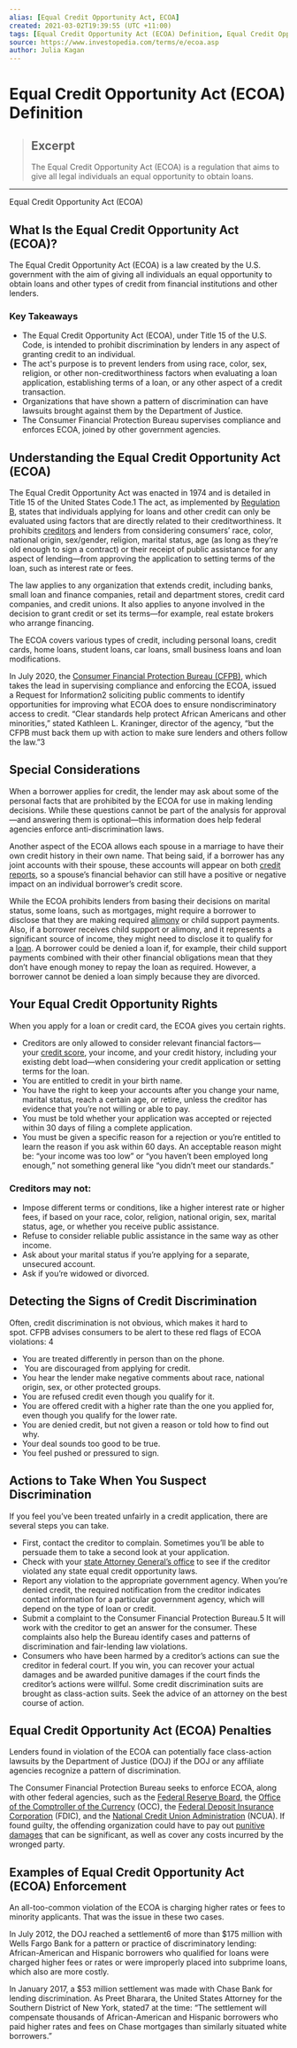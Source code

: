 ```yaml
---
alias: [Equal Credit Opportunity Act, ECOA]
created: 2021-03-02T19:39:55 (UTC +11:00)
tags: [Equal Credit Opportunity Act (ECOA) Definition, Equal Credit Opportunity Act (ECOA)]
source: https://www.investopedia.com/terms/e/ecoa.asp
author: Julia Kagan
---
```


# Equal Credit Opportunity Act (ECOA) Definition

> ## Excerpt
> The Equal Credit Opportunity Act (ECOA) is a regulation that aims to give all legal individuals an equal opportunity to obtain loans.

---

Equal Credit Opportunity Act (ECOA)
## What Is the Equal Credit Opportunity Act (ECOA)?

The Equal Credit Opportunity Act (ECOA) is a law created by the U.S. government with the aim of giving all individuals an equal opportunity to obtain loans and other types of credit from financial institutions and other lenders.

### Key Takeaways

-   The Equal Credit Opportunity Act (ECOA), under Title 15 of the U.S. Code, is intended to prohibit discrimination by lenders in any aspect of granting credit to an individual.
-   The act's purpose is to prevent lenders from using race, color, sex, religion, or other non-creditworthiness factors when evaluating a loan application, establishing terms of a loan, or any other aspect of a credit transaction.
-   Organizations that have shown a pattern of discrimination can have lawsuits brought against them by the Department of Justice.
-   The Consumer Financial Protection Bureau supervises compliance and enforces ECOA, joined by other government agencies.

## Understanding the Equal Credit Opportunity Act (ECOA)

The Equal Credit Opportunity Act was enacted in 1974 and is detailed in Title 15 of the United States Code.1 The act, as implemented by [Regulation B](https://www.investopedia.com/terms/r/regulation-b.asp), states that individuals applying for loans and other credit can only be evaluated using factors that are directly related to their creditworthiness. It prohibits [creditors](https://www.investopedia.com/terms/c/creditor.asp) and lenders from considering consumers’ race, color, national origin, sex/gender, religion, marital status, age (as long as they’re old enough to sign a contract) or their receipt of public assistance for any aspect of lending—from approving the application to setting terms of the loan, such as interest rate or fees. 

The law applies to any organization that extends credit, including banks, small loan and finance companies, retail and department stores, credit card companies, and credit unions. It also applies to anyone involved in the decision to grant credit or set its terms—for example, real estate brokers who arrange financing. 

The ECOA covers various types of credit, including personal loans, credit cards, home loans, student loans, car loans, small business loans and loan modifications.

In July 2020, the [Consumer Financial Protection Bureau (CFPB)](https://www.investopedia.com/terms/c/consumer-financial-protection-bureau-cfpb.asp), which takes the lead in supervising compliance and enforcing the ECOA, issued a Request for Information2 soliciting public comments to identify opportunities for improving what ECOA does to ensure nondiscriminatory access to credit. “Clear standards help protect African Americans and other minorities,” stated Kathleen L. Kraninger, director of the agency, “but the CFPB must back them up with action to make sure lenders and others follow the law.”3 

## Special Considerations

When a borrower applies for credit, the lender may ask about some of the personal facts that are prohibited by the ECOA for use in making lending decisions. While these questions cannot be part of the analysis for approval—and answering them is optional—this information does help federal agencies enforce anti-discrimination laws.

Another aspect of the ECOA allows each spouse in a marriage to have their own credit history in their own name. That being said, if a borrower has any joint accounts with their spouse, these accounts will appear on both [credit reports](https://www.investopedia.com/terms/c/creditreport.asp), so a spouse’s financial behavior can still have a positive or negative impact on an individual borrower’s credit score.

While the ECOA prohibits lenders from basing their decisions on marital status, some loans, such as mortgages, might require a borrower to disclose that they are making required [alimony](https://www.investopedia.com/terms/a/alimony.asp) or child support payments. Also, if a borrower receives child support or alimony, and it represents a significant source of income, they might need to disclose it to qualify for a [loan](https://www.investopedia.com/terms/l/loan.asp). A borrower could be denied a loan if, for example, their child support payments combined with their other financial obligations mean that they don’t have enough money to repay the loan as required. However, a borrower cannot be denied a loan simply because they are divorced.

## Your Equal Credit Opportunity Rights

When you apply for a loan or credit card, the ECOA gives you certain rights.

-   Creditors are only allowed to consider relevant financial factors—your [credit score](https://www.investopedia.com/terms/c/credit_score.asp), your income, and your credit history, including your existing debt load—when considering your credit application or setting terms for the loan.
-   You are entitled to credit in your birth name. 
-   You have the right to keep your accounts after you change your name, marital status, reach a certain age, or retire, unless the creditor has evidence that you’re not willing or able to pay.
-   You must be told whether your application was accepted or rejected within 30 days of filing a complete application.
-   You must be given a specific reason for a rejection or you’re entitled to learn the reason if you ask within 60 days. An acceptable reason might be: “your income was too low” or “you haven’t been employed long enough,” not something general like “you didn’t meet our standards.”

### Creditors may not: 

-   Impose different terms or conditions, like a higher interest rate or higher fees, if based on your race, color, religion, national origin, sex, marital status, age, or whether you receive public assistance.
-   Refuse to consider reliable public assistance in the same way as other income.
-   Ask about your marital status if you’re applying for a separate, unsecured account.
-   Ask if you’re widowed or divorced.

## Detecting the Signs of Credit Discrimination

Often, credit discrimination is not obvious, which makes it hard to spot. CFPB advises consumers to be alert to these red flags of ECOA violations: 4

-   You are treated differently in person than on the phone.
-    You are discouraged from applying for credit.
-   You hear the lender make negative comments about race, national origin, sex, or other protected groups.
-   You are refused credit even though you qualify for it.
-   You are offered credit with a higher rate than the one you applied for, even though you qualify for the lower rate.
-   You are denied credit, but not given a reason or told how to find out why.
-   Your deal sounds too good to be true.
-   You feel pushed or pressured to sign.

## Actions to Take When You Suspect Discrimination

If you feel you’ve been treated unfairly in a credit application, there are several steps you can take. 

-   First, contact the creditor to complain. Sometimes you’ll be able to persuade them to take a second look at your application.
-   Check with your [state Attorney General’s office](http://www.naag.org/) to see if the creditor violated any state equal credit opportunity laws.
-   Report any violation to the appropriate government agency. When you’re denied credit, the required notification from the creditor indicates contact information for a particular government agency, which will depend on the type of loan or credit. 
-   Submit a complaint to the Consumer Financial Protection Bureau.5 It will work with the creditor to get an answer for the consumer. These complaints also help the Bureau identify cases and patterns of discrimination and fair-lending law violations. 
-   Consumers who have been harmed by a creditor’s actions can sue the creditor in federal court. If you win, you can recover your actual damages and be awarded punitive damages if the court finds the creditor’s actions were willful. Some credit discrimination suits are brought as class-action suits. Seek the advice of an attorney on the best course of action.

## Equal Credit Opportunity Act (ECOA) Penalties

Lenders found in violation of the ECOA can potentially face class-action lawsuits by the Department of Justice (DOJ) if the DOJ or any affiliate agencies recognize a pattern of discrimination.

The Consumer Financial Protection Bureau seeks to enforce ECOA, along with other federal agencies, such as the [Federal Reserve Board](https://www.investopedia.com/terms/f/frb.asp), the [Office of the Comptroller of the Currency](https://www.investopedia.com/terms/o/office-comptroller-currency-occ.asp) (OCC), the [Federal Deposit Insurance Corporation](https://www.investopedia.com/terms/f/fdic.asp) (FDIC), and the [National Credit Union Administration](https://www.investopedia.com/terms/n/ncua.asp) (NCUA). If found guilty, the offending organization could have to pay out [punitive damages](https://www.investopedia.com/terms/p/punitive-damages.asp) that can be significant, as well as cover any costs incurred by the wronged party.

## Examples of Equal Credit Opportunity Act (ECOA) Enforcement

An all-too-common violation of the ECOA is charging higher rates or fees to minority applicants. That was the issue in these two cases. 

In July 2012, the DOJ reached a settlement6 of more than $175 million with Wells Fargo Bank for a pattern or practice of discriminatory lending: African-American and Hispanic borrowers who qualified for loans were charged higher fees or rates or were improperly placed into subprime loans, which also are more costly.

In January 2017, a $53 million settlement was made with Chase Bank for lending discrimination. As Preet Bharara, the United States Attorney for the Southern District of New York, stated7 at the time: “The settlement will compensate thousands of African-American and Hispanic borrowers who paid higher rates and fees on Chase mortgages than similarly situated white borrowers.”
